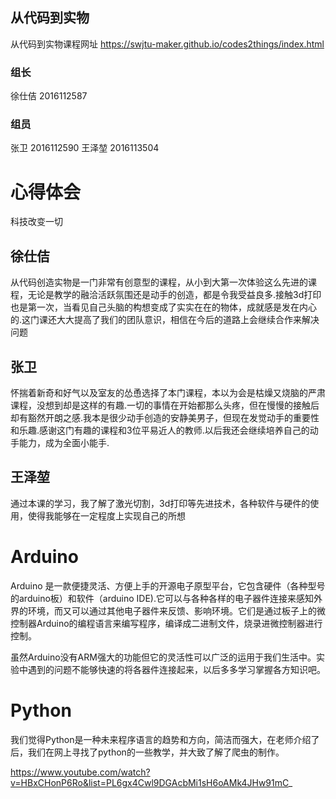 ## 从代码到实物

从代码到实物课程网址    https://swjtu-maker.github.io/codes2things/index.html


### 组长
徐仕佶 2016112587

### 组员
张卫 2016112590
王泽堃 2016113504


# 心得体会
科技改变一切

## 徐仕佶

从代码创造实物是一门非常有创意型的课程，从小到大第一次体验这么先进的课程，无论是教学的融洽活跃氛围还是动手的创造，都是令我受益良多.接触3d打印也是第一次，当看见自己头脑的构想变成了实实在在的物体，成就感是发在内心的.这门课还大大提高了我们的团队意识，相信在今后的道路上会继续合作来解决问题

## 张卫

怀揣着新奇和好气以及室友的怂恿选择了本门课程，本以为会是枯燥又烧脑的严肃课程，没想到却是这样的有趣.一切的事情在开始都那么头疼，但在慢慢的接触后却有豁然开朗之感.我本是很少动手创造的安静美男子，但现在发觉动手的重要性和乐趣.感谢这门有趣的课程和3位平易近人的教师.以后我还会继续培养自己的动手能力，成为全面小能手.

## 王泽堃

通过本课的学习，我了解了激光切割，3d打印等先进技术，各种软件与硬件的使用，使得我能够在一定程度上实现自己的所想




# Arduino

Arduino 是一款便捷灵活、方便上手的开源电子原型平台，它包含硬件（各种型号的arduino板）和软件（arduino IDE).它可以与各种各样的电子器件连接来感知外界的环境，而又可以通过其他电子器件来反馈、影响环境。它们是通过板子上的微控制器Arduino的编程语言来编写程序，编译成二进制文件，烧录进微控制器进行控制。

虽然Arduino没有ARM强大的功能但它的灵活性可以广泛的运用于我们生活中。实验中遇到的问题不能够快速的将各器件连接起来，以后多多学习掌握各方知识吧。

# Python
我们觉得Python是一种未来程序语言的趋势和方向，简洁而强大，在老师介绍了后，我们在网上寻找了python的一些教学，并大致了解了爬虫的制作。


https://www.youtube.com/watch?v=HBxCHonP6Ro&list=PL6gx4Cwl9DGAcbMi1sH6oAMk4JHw91mC_


